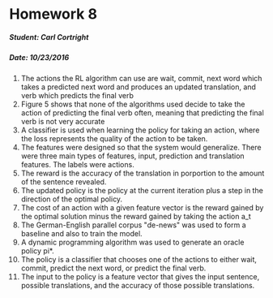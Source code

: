 # Homework 8
##### Student: Carl Cortright
##### Date: 10/23/2016

1. The actions the RL algorithm can use are wait, commit, next word which takes a predicted next word and produces an updated translation, and verb which predicts the final verb
2. Figure 5 shows that none of the algorithms used decide to take the action of predicting the final verb often, meaning that predicting the final verb is not very accurate
3. A classifier is used when learning the policy for taking an action, where the loss represents the quality of the action to be taken.
4. The features were designed so that the system would generalize. There were three main types of features, input, prediction and translation features. The labels were actions.
5. The reward is the accuracy of the translation in porportion to the amount of the sentence revealed.
6. The updated policy is the policy at the current iteration plus a step in the direction of the optimal policy.
7. The cost of an action with a given feature vector is the reward gained by the optimal solution minus the reward gained by taking the action a_t 
8. The German-English parallel corpus "de-news" was used to form a baseline and also to train the model.
9. A dynamic programming algorithm was used to generate an oracle policy pi*.
10. The policy is a classifier that chooses one of the actions to either wait, commit, predict the next word, or predict the final verb.
11. The input to the policy is a feature vector that gives the input sentence, possible translations, and the accuracy of those possible translations.
